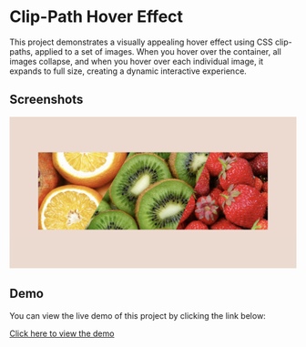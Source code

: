 # Clip-Path Hover Effect
This project demonstrates a visually appealing hover effect using CSS clip-paths, applied to a set of images. When you hover over the container, all images collapse, and when you hover over each individual image, it expands to full size, creating a dynamic interactive experience.

## Screenshots
![screenshot](Screenshots/screenshot.png)

## Demo
You can view the live demo of this project by clicking the link below:

[Click here to view the demo](https://skylaryhu.github.io/creative-image-effect/)